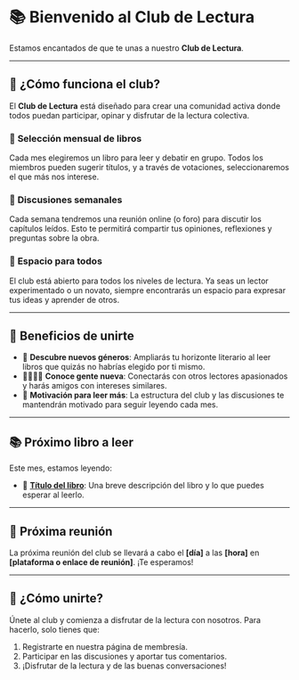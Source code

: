 # 📚 Bienvenido al Club de Lectura  

Estamos encantados de que te unas a nuestro **Club de Lectura**.

---

## 🧐 ¿Cómo funciona el club?

El **Club de Lectura** está diseñado para crear una comunidad activa donde todos puedan participar, opinar y disfrutar de la lectura colectiva.

### 📅 **Selección mensual de libros**
Cada mes elegiremos un libro para leer y debatir en grupo. Todos los miembros pueden sugerir títulos, y a través de votaciones, seleccionaremos el que más nos interese.  

### 💬 **Discusiones semanales**
Cada semana tendremos una reunión online (o foro) para discutir los capítulos leídos. Esto te permitirá compartir tus opiniones, reflexiones y preguntas sobre la obra.  

### 👥 **Espacio para todos**
El club está abierto para todos los niveles de lectura. Ya seas un lector experimentado o un novato, siempre encontrarás un espacio para expresar tus ideas y aprender de otros.

---

## 🌟 Beneficios de unirte

- 📖 **Descubre nuevos géneros**: Ampliarás tu horizonte literario al leer libros que quizás no habrías elegido por ti mismo.   
- 👨‍👩‍👧‍👦 **Conoce gente nueva**: Conectarás con otros lectores apasionados y harás amigos con intereses similares.  
- 🏅 **Motivación para leer más**: La estructura del club y las discusiones te mantendrán motivado para seguir leyendo cada mes.  

---

## 📚 **Próximo libro a leer**  
Este mes, estamos leyendo:  
- 📖 **[Título del libro](#)**: Una breve descripción del libro y lo que puedes esperar al leerlo.  

---

## 📅 **Próxima reunión**  
La próxima reunión del club se llevará a cabo el **[día]** a las **[hora]** en **[plataforma o enlace de reunión]**. ¡Te esperamos!

---

## 📝 **¿Cómo unirte?**
Únete al club y comienza a disfrutar de la lectura con nosotros. Para hacerlo, solo tienes que:  
1. Registrarte en nuestra página de membresía.  
2. Participar en las discusiones y aportar tus comentarios.  
3. ¡Disfrutar de la lectura y de las buenas conversaciones!

